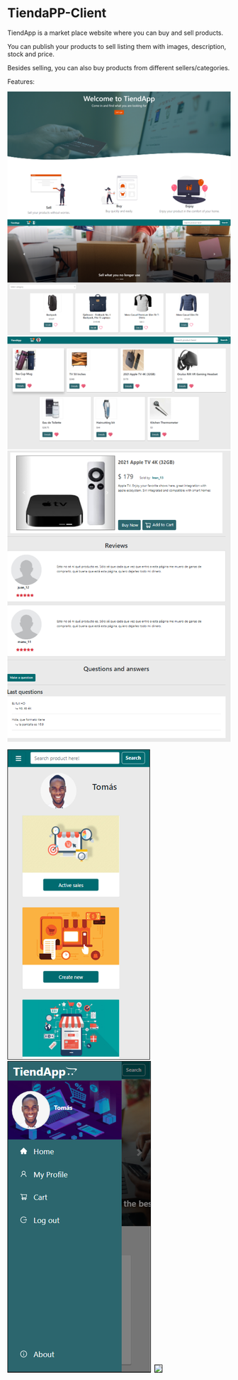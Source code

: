 # TiendaPP-Client

TiendApp is a market place website where you can buy and sell products.

You can publish your products to sell listing them with images, description, stock and price.

Besides selling, you can also buy products from different sellers/categories. 

Features:


![Landing Page](https://github.com/Henry-Cohorte-12-Grupo-1/Client-TiendaPP/blob/Client-Development/readme-images/landing.png)
![Home Page](https://github.com/Henry-Cohorte-12-Grupo-1/Client-TiendaPP/blob/Client-Development/readme-images/home.png)
![Wishlist](https://github.com/Henry-Cohorte-12-Grupo-1/Client-TiendaPP/blob/Client-Development/readme-images/wishlist.png)
![Reviews](https://github.com/Henry-Cohorte-12-Grupo-1/Client-TiendaPP/blob/Client-Development/readme-images/reviews.png)

<kbd>
    <img src="https://github.com/Henry-Cohorte-12-Grupo-1/Client-TiendaPP/blob/Client-Development/readme-images/dashboard.png" style="border: 1px solid black" />
</kbd>


<kbd>
    <img src="https://github.com/Henry-Cohorte-12-Grupo-1/Client-TiendaPP/blob/Client-Development/readme-images/sidebar.png" style="border: 1px solid black"/>
</kbd>


<kbd>
    <img src="https://github.com/Henry-Cohorte-12-Grupo-1/Client-TiendaPP/blob/Client-Development/readme-images/create%20product.png = " style="border: 1px solid black"/>
</kbd>
